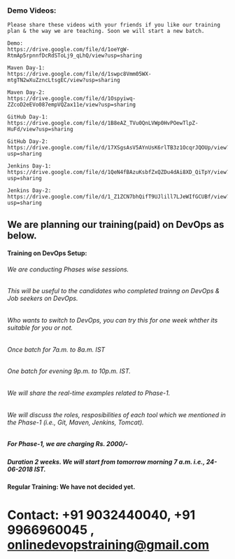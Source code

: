 
### Demo Videos:


	Please share these videos with your friends if you like our training plan & the way we are teaching. Soon we will start a new batch.

	Demo:
	https://drive.google.com/file/d/1oeYgW-RtmAp5rpnnfDcRdSToLj9_qLhQ/view?usp=sharing

	Maven Day-1:
	https://drive.google.com/file/d/1swpc8Vmm05WX-mtgTN2wXuZzncLtsgEC/view?usp=sharing

	Maven Day-2: 
	https://drive.google.com/file/d/1Ospyiwq-ZZcoD2eEVo087empVQZax11e/view?usp=sharing

	GitHub Day-1:
	https://drive.google.com/file/d/1B8eAZ_TVu0QnLVWp0HvPOewTlpZ-HuFd/view?usp=sharing

	GitHub Day-2: 
	https://drive.google.com/file/d/17XSgsAsV5AYnUsK6rlTB3z1OcqrJQOUp/view?usp=sharing

	Jenkins Day-1:
	https://drive.google.com/file/d/1QeN4fBAzuKsbfZxQZDu4dAi8XD_QiTpY/view?usp=sharing

	Jenkins Day-2:
	https://drive.google.com/file/d/1_Z1ZCN7bhQifT9UJlill7LJeWIfGCUBf/view?usp=sharing

## We are planning our training(paid) on DevOps as below.

#### Training on DevOps Setup:

###### We are conducting Phases wise sessions. 

###### This will be useful to the candidates who completed trainng on DevOps & Job seekers on DevOps.
	    
###### Who wants to switch to DevOps, you can try this for one week whther its suitable for you or not.

###### Once batch for 7a.m. to 8a.m. IST

###### One batch for evening 9p.m. to 10p.m. IST.

###### We will share the real-time examples related to Phase-1.

###### We will discuss the roles, resposibilities of each tool which we mentioned in the Phase-1 (i.e., Git, Maven, Jenkins, Tomcat).

##### For Phase-1, we are charging Rs. 2000/-

##### Duration 2 weeks. We will start from tomorrow morning 7 a.m. i.e., 24-06-2018 IST.


#### Regular Training: We have not decided yet.

# Contact: +91 9032440040, +91 9966960045 , onlinedevopstraining@gmail.com
    
